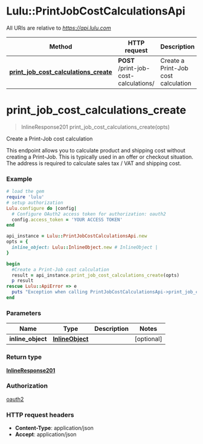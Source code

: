 # Lulu::PrintJobCostCalculationsApi

All URIs are relative to *https://api.lulu.com*

Method | HTTP request | Description
------------- | ------------- | -------------
[**print_job_cost_calculations_create**](PrintJobCostCalculationsApi.md#print_job_cost_calculations_create) | **POST** /print-job-cost-calculations/ | Create a Print-Job cost calculation


# **print_job_cost_calculations_create**
> InlineResponse201 print_job_cost_calculations_create(opts)

Create a Print-Job cost calculation

This endpoint allows you to calculate product and shipping cost without creating a Print-Job. This is typically used in an offer or checkout situation. The address is required to calculate sales tax / VAT and shipping cost. 

### Example
```ruby
# load the gem
require 'lulu'
# setup authorization
Lulu.configure do |config|
  # Configure OAuth2 access token for authorization: oauth2
  config.access_token = 'YOUR ACCESS TOKEN'
end

api_instance = Lulu::PrintJobCostCalculationsApi.new
opts = {
  inline_object: Lulu::InlineObject.new # InlineObject | 
}

begin
  #Create a Print-Job cost calculation
  result = api_instance.print_job_cost_calculations_create(opts)
  p result
rescue Lulu::ApiError => e
  puts "Exception when calling PrintJobCostCalculationsApi->print_job_cost_calculations_create: #{e}"
end
```

### Parameters

Name | Type | Description  | Notes
------------- | ------------- | ------------- | -------------
 **inline_object** | [**InlineObject**](InlineObject.md)|  | [optional] 

### Return type

[**InlineResponse201**](InlineResponse201.md)

### Authorization

[oauth2](../README.md#oauth2)

### HTTP request headers

 - **Content-Type**: application/json
 - **Accept**: application/json



